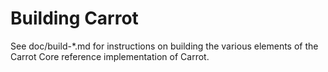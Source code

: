 Building Carrot
================

See doc/build-*.md for instructions on building the various
elements of the Carrot Core reference implementation of Carrot.
